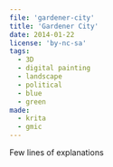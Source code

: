 ```yaml
---
file: 'gardener-city'
title: 'Gardener City'
date: 2014-01-22
license: 'by-nc-sa'
tags:
  - 3D
  - digital painting
  - landscape
  - political
  - blue
  - green
made:
  - krita
  - gmic
---
```


Few lines of explanations
